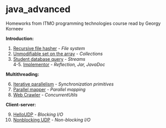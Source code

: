 # java_advanced
Homeworks from ITMO programming technologies course read by Georgy Korneev

**Introduction:**

1. [Recursive file hasher](./java-solutions/info/kgeorgiy/ja/urazov/walk) - _File system_
2. [Unmodifiable set on the array](./java-solutions/info/kgeorgiy/ja/urazov/arrayset) - 
_Collections_
3. [Student database query](./java-solutions/info/kgeorgiy/ja/urazov/student) - _Streams_  
4-5. [Implementor](./java-solutions/info/kgeorgiy/ja/urazov/implementor) - _Reflection, Jar, JavaDoc_

**Multithreading:**

6. [Iterative parallelism](./java-solutions/info/kgeorgiy/ja/urazov/concurrent) - _Synchronization primitives_
7. [Parallel mapper](./java-solutions/info/kgeorgiy/ja/urazov/concurrent_2) - _Parallel mapping_
8. [Web Crawler](./java-solutions/info/kgeorgiy/ja/urazov/crawler) - _ConcurrentUtils_

**Client-server:**

9. [HelloUDP](./java-solutions/info/kgeorgiy/ja/urazov/hello) - _Blocking I/O_
10. [Nonblocking UDP](./java-solutions/info/kgeorgiy/ja/urazov/hello) - _Non-blocking I/O_
